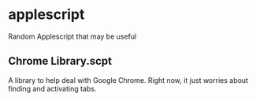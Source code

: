 # applescript
Random Applescript that may be useful

## Chrome Library.scpt

A library to help deal with Google Chrome. Right now, it just worries about finding and activating tabs.
